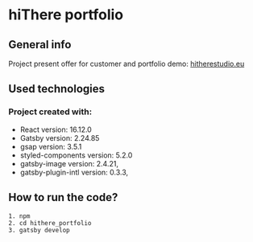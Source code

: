 # hiThere portfolio

## General info

Project present offer for customer and portfolio
demo: [hitherestudio.eu](https://hitherestudio.eu/en/)
## Used technologies
### Project created with:
* React version: 16.12.0 
* Gatsby version: 2.24.85 
* gsap version: 3.5.1 
* styled-components version: 5.2.0 
* gatsby-image version: 2.4.21,
* gatsby-plugin-intl version: 0.3.3,

## How to run the code?
```
1. npm
2. cd hithere_portfolio
3. gatsby develop
```
